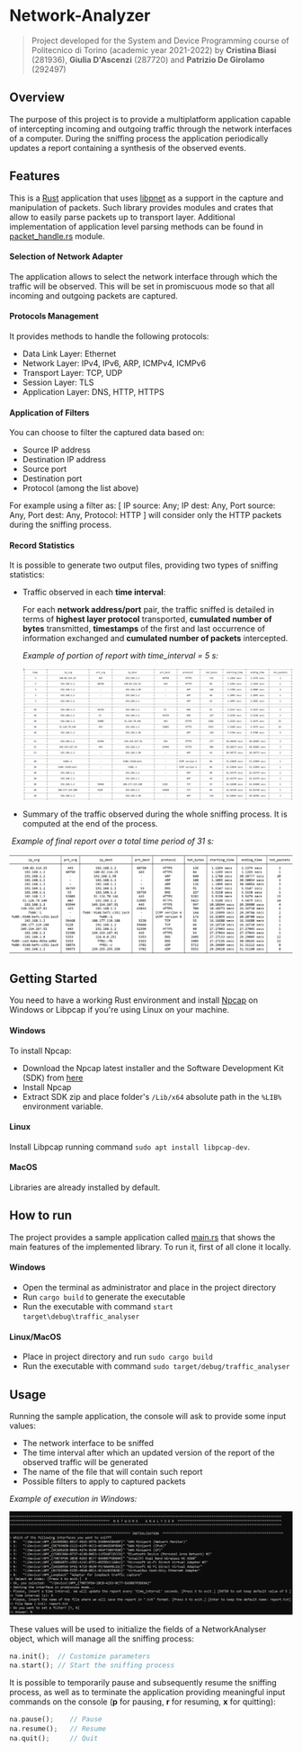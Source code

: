 # Network-Analyzer

> Project developed for the System and Device Programming course of Politecnico di Torino (academic year 2021-2022) by **Cristina Biasi** (281936), **Giulia D'Ascenzi** (287720) and **Patrizio De Girolamo** (292497)

## Overview

The purpose of this project is to provide a multiplatform application capable of intercepting incoming and outgoing traffic through the network interfaces of a computer.
During the sniffing process the application periodically updates a report containing a synthesis of the observed events.

## Features

This is a [Rust](https://www.rust-lang.org/it) application that uses [libpnet](https://docs.rs/pnet/latest/pnet/) as a support in the capture and manipulation of packets. Such library provides modules and crates that allow to easily parse packets up to transport layer. Additional implementation of application level parsing methods can be found in [packet_handle.rs](https://github.com/patriziodegirolamo/Network-Analyser/blob/main/src/packet_handle.rs) module.

#### Selection of Network Adapter

The application allows to select the network interface through which the traffic will be observed. This will be set in promiscuous mode so that all incoming and outgoing packets are captured.

#### Protocols Management

It provides methods to handle the following protocols:

- Data Link Layer: Ethernet
- Network Layer: IPv4, IPv6, ARP, ICMPv4, ICMPv6
- Transport Layer: TCP, UDP
- Session Layer: TLS
- Application Layer: DNS, HTTP, HTTPS

#### Application of Filters

You can choose to filter the captured data based on:

- Source IP address
- Destination IP address
- Source port
- Destination port
- Protocol (among the list above)

For example using a filter as: [ IP source: Any; IP dest: Any, Port source: Any, Port dest: Any, Protocol: HTTP ] will consider only the HTTP packets during the sniffing process.

#### Record Statistics

It is possible to generate two output files, providing two types of sniffing statistics:

- Traffic observed in each **time interval**: 

  For each **network address/port** pair, the traffic sniffed is detailed in terms of **highest layer protocol**  transported, **cumulated number of bytes** transmitted, **timestamps** of the first and last occurrence of information exchanged and **cumulated number of packets** intercepted.  

  *Example of portion of report with time_interval = 5 s:*

  ![report](images/report.png)

- Summary of the traffic observed during the whole sniffing process. It is computed at the end of the process.

​		*Example of final report over a total time period of 31 s:*

![final_report](images/final_report.png)

## Getting Started

You need to have a working Rust environment and install [Npcap](https://npcap.com/) on Windows or Libpcap if you're using Linux on your machine.

#### Windows

To install Npcap:

- Download the Npcap latest installer and the Software Development Kit (SDK) from [here](https://npcap.com/#download)
- Install Npcap
- Extract SDK zip and place folder's `/Lib/x64` absolute path in the `%LIB%` environment variable.

#### Linux

Install Libpcap running command `sudo apt install libpcap-dev`.

#### MacOS

Libraries are already installed by default.

## How to run

The project provides a sample application called [main.rs](https://github.com/patriziodegirolamo/Network-Analyser/blob/main/src/main.rs) that shows the main features of the implemented library. To run it, first of all clone it locally. 

#### Windows

- Open the terminal as administrator and place in the project directory
- Run `cargo build` to generate the executable
- Run the executable with command `start target\debug\traffic_analyser`

#### Linux/MacOS

- Place in project directory and run `sudo cargo build`
- Run the executable with command `sudo target/debug/traffic_analyser`

## Usage

 Running the sample application, the console will ask to provide some input values:

- The network interface to be sniffed
- The time interval after which an updated version of the report of the observed traffic will be generated
- The name of the file that will contain such report
- Possible filters to apply to captured packets

*Example of execution in Windows:*

![input](images/input.png)

These values will be used to initialize the fields of a NetworkAnalyser object, which will manage all the sniffing process:

```rust
na.init();	// Customize parameters
na.start();	// Start the sniffing process
```

It is possible to temporarily pause and subsequently resume the sniffing process, as well as to terminate the application providing meaningful input commands on the console (**p** for pausing, **r** for resuming, **x** for quitting):

```rust
na.pause();    // Pause
na.resume();   // Resume
na.quit();     // Quit
```

​		
